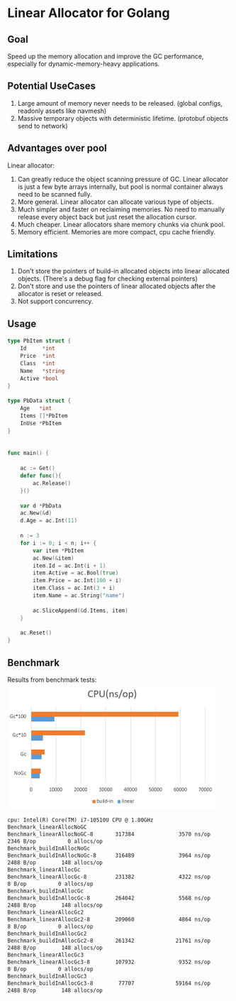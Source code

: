 
# Linear Allocator for Golang

## Goal
Speed up the memory allocation and improve the GC performance, especially for dynamic-memory-heavy applications.

## Potential UseCases
1. Large amount of memory never needs to be released. (global configs, readonly assets like navmesh)
2. Massive temporary objects with deterministic lifetime. (protobuf objects send to network)

## Advantages over pool
Linear allocator:

1. Can greatly reduce the object scanning pressure of GC. Linear allocator is just a few byte arrays internally, but pool is normal container always need to be scanned fully.
2. More general. Linear allocator can allocate various type of objects.
3. Much simpler and faster on reclaiming memories. No need to manually release every object back but just reset the allocation cursor.
4. Much cheaper. Linear allocators share memory chunks via chunk pool. 
5. Memory efficient. Memories are more compact, cpu cache friendly. 

## Limitations
1. Don't store the pointers of build-in allocated objects into linear allocated objects. (There's a debug flag for checking external pointers)
2. Don't store and use the pointers of linear allocated objects after the allocator is reset or released.
3. Not support concurrency. 


## Usage

```go
type PbItem struct {
	Id     *int
	Price  *int
	Class  *int
	Name   *string
	Active *bool
}

type PbData struct {
	Age   *int
	Items []*PbItem
	InUse *PbItem
}


func main() {
	
	ac := Get()
	defer func(){
		ac.Release()
	}()
	
	var d *PbData
	ac.New(&d)
	d.Age = ac.Int(11)

	n := 3
	for i := 0; i < n; i++ {
		var item *PbItem
		ac.New(&item)
		item.Id = ac.Int(i + 1)
		item.Active = ac.Bool(true)
		item.Price = ac.Int(100 + i)
		item.Class = ac.Int(3 + i)
		item.Name = ac.String("name")

		ac.SliceAppend(&d.Items, item)
	}

	ac.Reset()
}
```

## Benchmark
Results from benchmark tests:
![bench](./bench.png)
``` 
cpu: Intel(R) Core(TM) i7-10510U CPU @ 1.80GHz
Benchmark_linearAllocNoGC
Benchmark_linearAllocNoGC-8       317384              3570 ns/op            2346 B/op          0 allocs/op
Benchmark_buildInAllocNoGc
Benchmark_buildInAllocNoGc-8      316489              3964 ns/op            2488 B/op        148 allocs/op
Benchmark_linearAllocGc
Benchmark_linearAllocGc-8         231382              4322 ns/op               8 B/op          0 allocs/op
Benchmark_buildInAllocGc
Benchmark_buildInAllocGc-8        264042              5568 ns/op            2488 B/op        148 allocs/op
Benchmark_linearAllocGc2
Benchmark_linearAllocGc2-8        209060              4864 ns/op               8 B/op          0 allocs/op
Benchmark_buildInAllocGc2
Benchmark_buildInAllocGc2-8       261342             21761 ns/op            2488 B/op        148 allocs/op
Benchmark_linearAllocGc3
Benchmark_linearAllocGc3-8        107932              9352 ns/op               8 B/op          0 allocs/op
Benchmark_buildInAllocGc3
Benchmark_buildInAllocGc3-8        77707             59164 ns/op            2488 B/op        148 allocs/op

```
